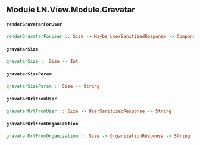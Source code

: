 ## Module LN.View.Module.Gravatar

#### `renderGravatarForUser`

``` purescript
renderGravatarForUser :: Size -> Maybe UserSanitizedResponse -> ComponentHTML Input
```

#### `gravatarSize`

``` purescript
gravatarSize :: Size -> Int
```

#### `gravatarSizeParam`

``` purescript
gravatarSizeParam :: Size -> String
```

#### `gravatarUrlFromUser`

``` purescript
gravatarUrlFromUser :: Size -> UserSanitizedResponse -> String
```

#### `gravatarUrlFromOrganization`

``` purescript
gravatarUrlFromOrganization :: Size -> OrganizationResponse -> String
```



